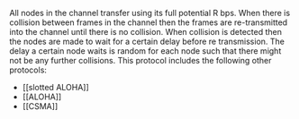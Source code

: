 All nodes in the channel transfer using its full potential R bps. When there is collision between frames in the channel then the frames are re-transmitted into the channel until there is no collision. 
When collision is detected then the nodes are made to wait for a certain delay before re transmission. The delay a certain node waits is random for each node such that there might not be any further collisions.
This protocol includes the following other protocols:
- [[slotted ALOHA]]
- [[ALOHA]]
- [[CSMA]]
